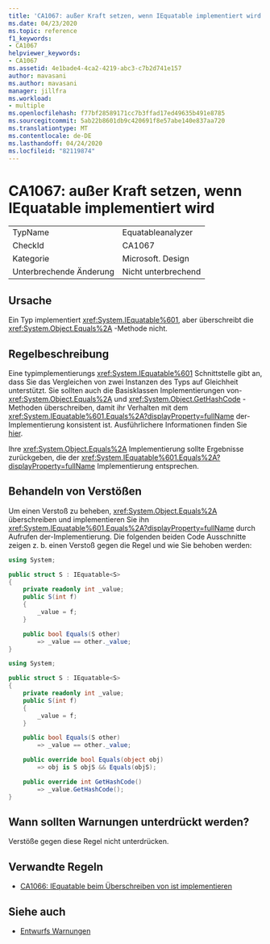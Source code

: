 ```yaml
---
title: 'CA1067: außer Kraft setzen, wenn IEquatable implementiert wird'
ms.date: 04/23/2020
ms.topic: reference
f1_keywords:
- CA1067
helpviewer_keywords:
- CA1067
ms.assetid: 4e1bade4-4ca2-4219-abc3-c7b2d741e157
author: mavasani
ms.author: mavasani
manager: jillfra
ms.workload:
- multiple
ms.openlocfilehash: f77bf28589171cc7b3ffad17ed49635b491e8785
ms.sourcegitcommit: 5ab22b8601db9c420691f8e57abe140e837aa720
ms.translationtype: MT
ms.contentlocale: de-DE
ms.lasthandoff: 04/24/2020
ms.locfileid: "82119874"
---
```

# <a name="ca1067-override-equals-when-implementing-iequatable"></a>CA1067: außer Kraft setzen, wenn IEquatable implementiert wird

|||
|-|-|
|TypName|Equatableanalyzer|
|CheckId|CA1067|
|Kategorie|Microsoft. Design|
|Unterbrechende Änderung|Nicht unterbrechend|

## <a name="cause"></a>Ursache

Ein Typ implementiert <xref:System.IEquatable%601>, aber überschreibt die <xref:System.Object.Equals%2A> -Methode nicht.

## <a name="rule-description"></a>Regelbeschreibung

Eine typimplementierungs <xref:System.IEquatable%601> Schnittstelle gibt an, dass Sie das Vergleichen von zwei Instanzen des Typs auf Gleichheit unterstützt. Sie sollten auch die Basisklassen Implementierungen von- <xref:System.Object.Equals%2A> und <xref:System.Object.GetHashCode> -Methoden überschreiben, damit ihr Verhalten mit dem <xref:System.IEquatable%601.Equals%2A?displayProperty=fullName> der-Implementierung konsistent ist. Ausführlichere Informationen finden Sie [hier](/dotnet/api/system.iequatable-1#notes-to-implementers).

Ihre <xref:System.Object.Equals%2A> Implementierung sollte Ergebnisse zurückgeben, die der <xref:System.IEquatable%601.Equals%2A?displayProperty=fullName> Implementierung entsprechen.

## <a name="how-to-fix-violations"></a>Behandeln von Verstößen

Um einen Verstoß zu beheben, <xref:System.Object.Equals%2A> überschreiben und implementieren Sie ihn <xref:System.IEquatable%601.Equals%2A?displayProperty=fullName> durch Aufrufen der-Implementierung. Die folgenden beiden Code Ausschnitte zeigen z. b. einen Verstoß gegen die Regel und wie Sie behoben werden:

```csharp
using System;

public struct S : IEquatable<S>
{
    private readonly int _value;
    public S(int f)
    {
        _value = f;
    }

    public bool Equals(S other)
        => _value == other._value;
}
```

```csharp
using System;

public struct S : IEquatable<S>
{
    private readonly int _value;
    public S(int f)
    {
        _value = f;
    }

    public bool Equals(S other)
        => _value == other._value;

    public override bool Equals(object obj)
        => obj is S objS && Equals(objS);

    public override int GetHashCode()
        => _value.GetHashCode();
}
```

## <a name="when-to-suppress-warnings"></a>Wann sollten Warnungen unterdrückt werden?

Verstöße gegen diese Regel nicht unterdrücken.

## <a name="related-rules"></a>Verwandte Regeln

- [CA1066: IEquatable beim Überschreiben von ist implementieren](ca1066.md)

## <a name="see-also"></a>Siehe auch

- [Entwurfs Warnungen](../code-quality/design-warnings.md)
